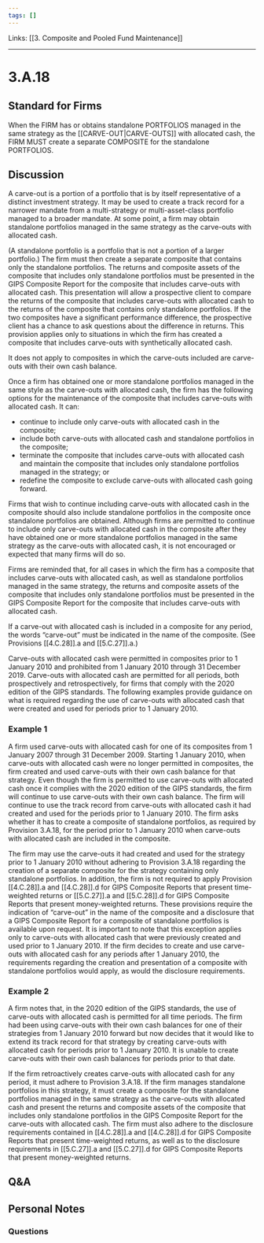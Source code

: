 ```yaml
---
tags: []
---
```

Links: [[3. Composite and Pooled Fund Maintenance]]
___
# 3.A.18
## Standard for Firms
When the FIRM has or obtains standalone PORTFOLIOS managed in the same strategy as the [[CARVE-OUT|CARVE-OUTS]] with allocated cash, the FIRM MUST create a separate COMPOSITE for the standalone PORTFOLIOS.
## Discussion
A carve-out is a portion of a portfolio that is by itself representative of a distinct investment strategy. It may be used to create a track record for a narrower mandate from a multi-strategy or multi-asset-class portfolio managed to a broader mandate. At some point, a firm may obtain standalone portfolios managed in the same strategy as the carve-outs with allocated cash.

(A standalone portfolio is a portfolio that is not a portion of a larger portfolio.) The firm must then create a separate composite that contains only the standalone portfolios. The returns and composite assets of the composite that includes only standalone portfolios must be presented in the GIPS Composite Report for the composite that includes carve-outs with allocated cash. This presentation will allow a prospective client to compare the returns of the composite that includes carve-outs with allocated cash to the returns of the composite that contains only standalone portfolios. If the two composites have a significant performance difference, the prospective client has a chance to ask questions about the difference in returns. This provision applies only to situations in which the firm has created a composite that includes carve-outs with synthetically allocated cash.

It does not apply to composites in which the carve-outs included are carve-outs with their own cash balance.

Once a firm has obtained one or more standalone portfolios managed in the same style as the carve-outs with allocated cash, the firm has the following options for the maintenance of the composite that includes carve-outs with allocated cash. It can:
- continue to include only carve-outs with allocated cash in the composite;
- include both carve-outs with allocated cash and standalone portfolios in the composite;
- terminate the composite that includes carve-outs with allocated cash and maintain the composite that includes only standalone portfolios managed in the strategy; or
- redefine the composite to exclude carve-outs with allocated cash going forward.

Firms that wish to continue including carve-outs with allocated cash in the composite should also include standalone portfolios in the composite once standalone portfolios are obtained. Although firms are permitted to continue to include only carve-outs with allocated cash in the composite after they have obtained one or more standalone portfolios managed in the same strategy as the carve-outs with allocated cash, it is not encouraged or expected that many firms will do so.

Firms are reminded that, for all cases in which the firm has a composite that includes carve-outs with allocated cash, as well as standalone portfolios managed in the same strategy, the returns and composite assets of the composite that includes only standalone portfolios must be presented in the GIPS Composite Report for the composite that includes carve-outs with allocated cash.

If a carve-out with allocated cash is included in a composite for any period, the words “carve-out” must be indicated in the name of the composite. (See Provisions [[4.C.28]].a and [[5.C.27]].a.)

Carve-outs with allocated cash were permitted in composites prior to 1 January 2010 and prohibited from 1 January 2010 through 31 December 2019. Carve-outs with allocated cash are permitted for all periods, both prospectively and retrospectively, for firms that comply with the 2020 edition of the GIPS standards. The following examples provide guidance on what is required regarding the use of carve-outs with allocated cash that were created and used for periods prior to 1 January 2010.

### Example 1
A firm used carve-outs with allocated cash for one of its composites from 1 January 2007 through 31 December 2009. Starting 1 January 2010, when carve-outs with allocated cash were no longer permitted in composites, the firm created and used carve-outs with their own cash balance for that strategy. Even though the firm is permitted to use carve-outs with allocated cash once it complies with the 2020 edition of the GIPS standards, the firm will continue to use carve-outs with their own cash balance. The firm will continue to use the track record from carve-outs with allocated cash it had created and used for the periods prior to 1 January 2010. The firm asks whether it has to create a composite of standalone portfolios, as required by Provision 3.A.18, for the period prior to 1 January 2010 when carve-outs with allocated cash are included in the composite.

The firm may use the carve-outs it had created and used for the strategy prior to 1 January 2010 without adhering to Provision 3.A.18 regarding the creation of a separate composite for the strategy containing only standalone portfolios. In addition, the firm is not required to apply Provision [[4.C.28]].a and [[4.C.28]].d for GIPS Composite Reports that present time-weighted returns or [[5.C.27]].a and [[5.C.28]].d for GIPS Composite Reports that present money-weighted returns. These provisions require the indication of “carve-out” in the name of the composite and a disclosure that a GIPS Composite Report for a composite of standalone portfolios is available upon request. It is important to note that this exception applies only to carve-outs with allocated cash that were previously created and used prior to 1 January 2010. If the firm decides to create and use carve-outs with allocated cash for any periods after 1 January 2010, the requirements regarding the creation and presentation of a composite with standalone portfolios would apply, as would the disclosure requirements.

### Example 2
A firm notes that, in the 2020 edition of the GIPS standards, the use of carve-outs with allocated cash is permitted for all time periods. The firm had been using carve-outs with their own cash balances for one of their strategies from 1 January 2010 forward but now decides that it would like to extend its track record for that strategy by creating carve-outs with allocated cash for periods prior to 1 January 2010. It is unable to create carve-outs with their own cash balances for periods prior to that date.

If the firm retroactively creates carve-outs with allocated cash for any period, it must adhere to Provision 3.A.18. If the firm manages standalone portfolios in this strategy, it must create a composite for the standalone portfolios managed in the same strategy as the carve-outs with allocated cash and present the returns and composite assets of the composite that includes only standalone portfolios in the GIPS Composite Report for the carve-outs with allocated cash. The firm must also adhere to the disclosure requirements contained in [[4.C.28]].a and [[4.C.28]].d for GIPS Composite Reports that present time-weighted returns, as well as to the disclosure requirements in [[5.C.27]].a and [[5.C.27]].d for GIPS Composite Reports that present money-weighted returns.
## Q&A

## Personal Notes

### Questions